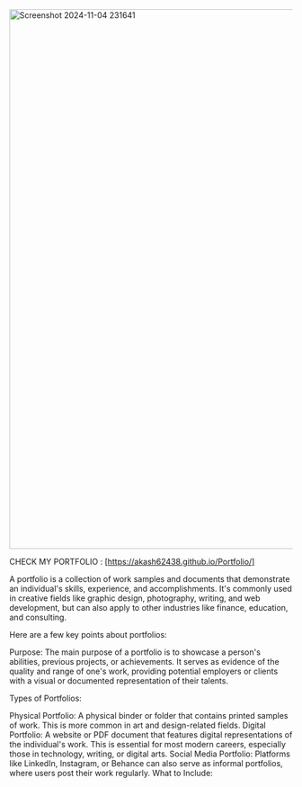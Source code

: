 <img width="960" alt="Screenshot 2024-11-04 231641" src="https://github.com/user-attachments/assets/320c9841-0ad3-4611-8561-42aae799932a">

CHECK MY PORTFOLIO  : [https://akash62438.github.io/Portfolio/]

A portfolio is a collection of work samples and documents that demonstrate an individual's skills, experience, and accomplishments. It's commonly used in creative fields like graphic design, photography, writing, and web development, but can also apply to other industries like finance, education, and consulting.

Here are a few key points about portfolios:

Purpose: The main purpose of a portfolio is to showcase a person's abilities, previous projects, or achievements. It serves as evidence of the quality and range of one's work, providing potential employers or clients with a visual or documented representation of their talents.

Types of Portfolios:

Physical Portfolio: A physical binder or folder that contains printed samples of work. This is more common in art and design-related fields.
Digital Portfolio: A website or PDF document that features digital representations of the individual's work. This is essential for most modern careers, especially those in technology, writing, or digital arts.
Social Media Portfolio: Platforms like LinkedIn, Instagram, or Behance can also serve as informal portfolios, where users post their work regularly.
What to Include:









